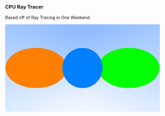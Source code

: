 ### CPU Ray Tracer 

Based off of Ray Tracing in One Weekend.

![alt text](https://github.com/Seabass247/cpu-ray-tracer/blob/master/output.png?raw=true)